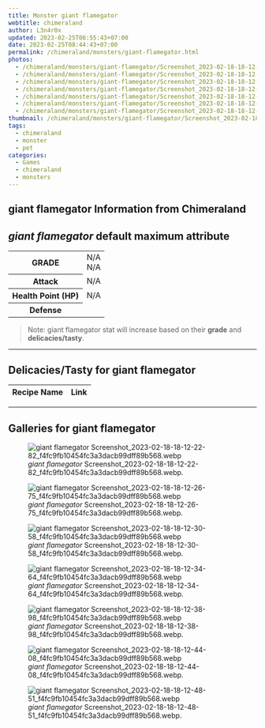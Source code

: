```yaml
---
title: Monster giant flamegator
webtitle: chimeraland
author: L3n4r0x
updated: 2023-02-25T08:55:43+07:00
date: 2023-02-25T08:44:43+07:00
permalink: /chimeraland/monsters/giant-flamegator.html
photos:
  - /chimeraland/monsters/giant-flamegator/Screenshot_2023-02-18-18-12-22-82_f4fc9fb10454fc3a3dacb99dff89b568.webp
  - /chimeraland/monsters/giant-flamegator/Screenshot_2023-02-18-18-12-26-75_f4fc9fb10454fc3a3dacb99dff89b568.webp
  - /chimeraland/monsters/giant-flamegator/Screenshot_2023-02-18-18-12-30-58_f4fc9fb10454fc3a3dacb99dff89b568.webp
  - /chimeraland/monsters/giant-flamegator/Screenshot_2023-02-18-18-12-34-64_f4fc9fb10454fc3a3dacb99dff89b568.webp
  - /chimeraland/monsters/giant-flamegator/Screenshot_2023-02-18-18-12-38-98_f4fc9fb10454fc3a3dacb99dff89b568.webp
  - /chimeraland/monsters/giant-flamegator/Screenshot_2023-02-18-18-12-44-08_f4fc9fb10454fc3a3dacb99dff89b568.webp
  - /chimeraland/monsters/giant-flamegator/Screenshot_2023-02-18-18-12-48-51_f4fc9fb10454fc3a3dacb99dff89b568.webp
thumbnail: /chimeraland/monsters/giant-flamegator/Screenshot_2023-02-18-18-12-22-82_f4fc9fb10454fc3a3dacb99dff89b568.webp
tags:
  - chimeraland
  - monster
  - pet
categories:
  - Games
  - chimeraland
  - monsters
---
```


<link
  rel="stylesheet"
  href="https://rawcdn.githack.com/dimaslanjaka/Web-Manajemen/870a349/css/bootstrap-5-3-0-alpha3-wrapper.css"
/>
<section id="bootstrap-wrapper">
  <div data-bs-theme="dark">
    <h2>giant flamegator Information from Chimeraland</h2>
    <h2 id="attribute"><i>giant flamegator</i> default maximum attribute</h2>
    <div class="row">
      <div class="col mb-2">
        <div class="card">
          <div class="card-body">
            <table>
              <tr>
                <th>GRADE</th>
                <td>N/A <br />N/A</td>
              </tr>
              <tr>
                <th>Attack</th>
                <td>N/A</td>
              </tr>
              <tr>
                <th>Health Point (HP)</th>
                <td>N/A</td>
              </tr>
              <tr>
                <th>Defense</th>
                <td></td>
              </tr>
            </table>
          </div>
        </div>
      </div>
    </div>
    <blockquote class="bd-callout bd-callout-warning">
      Note: giant flamegator stat will increase based on their <b>grade</b> and
      <b>delicacies/tasty</b>.
    </blockquote>
    <hr />
    <h2 id="delicacies">Delicacies/Tasty for giant flamegator</h2>
    <div class="card">
      <div class="card-body">
        <div class="table-responsive">
          <table class="table table-striped">
            <thead>
              <tr>
                <th>Recipe Name</th>
                <th>Link</th>
              </tr>
            </thead>
            <tbody></tbody>
          </table>
        </div>
      </div>
    </div>
    <hr />
    <div id="gallery">
      <h2>Galleries for giant flamegator</h2>
      <div class="row">
        <div class="col-lg-6 col-12">
          <figure>
            <img
              src="https://www.webmanajemen.com/chimeraland/monsters/giant-flamegator/Screenshot_2023-02-18-18-12-22-82_f4fc9fb10454fc3a3dacb99dff89b568.webp"
              alt="giant flamegator Screenshot_2023-02-18-18-12-22-82_f4fc9fb10454fc3a3dacb99dff89b568.webp"
            />
            <figcaption style="word-wrap: break-word">
              <i>giant flamegator</i>
              Screenshot_2023-02-18-18-12-22-82_f4fc9fb10454fc3a3dacb99dff89b568.webp.
            </figcaption>
          </figure>
        </div>
        <div class="col-lg-6 col-12">
          <figure>
            <img
              src="https://www.webmanajemen.com/chimeraland/monsters/giant-flamegator/Screenshot_2023-02-18-18-12-26-75_f4fc9fb10454fc3a3dacb99dff89b568.webp"
              alt="giant flamegator Screenshot_2023-02-18-18-12-26-75_f4fc9fb10454fc3a3dacb99dff89b568.webp"
            />
            <figcaption style="word-wrap: break-word">
              <i>giant flamegator</i>
              Screenshot_2023-02-18-18-12-26-75_f4fc9fb10454fc3a3dacb99dff89b568.webp.
            </figcaption>
          </figure>
        </div>
        <div class="col-lg-6 col-12">
          <figure>
            <img
              src="https://www.webmanajemen.com/chimeraland/monsters/giant-flamegator/Screenshot_2023-02-18-18-12-30-58_f4fc9fb10454fc3a3dacb99dff89b568.webp"
              alt="giant flamegator Screenshot_2023-02-18-18-12-30-58_f4fc9fb10454fc3a3dacb99dff89b568.webp"
            />
            <figcaption style="word-wrap: break-word">
              <i>giant flamegator</i>
              Screenshot_2023-02-18-18-12-30-58_f4fc9fb10454fc3a3dacb99dff89b568.webp.
            </figcaption>
          </figure>
        </div>
        <div class="col-lg-6 col-12">
          <figure>
            <img
              src="https://www.webmanajemen.com/chimeraland/monsters/giant-flamegator/Screenshot_2023-02-18-18-12-34-64_f4fc9fb10454fc3a3dacb99dff89b568.webp"
              alt="giant flamegator Screenshot_2023-02-18-18-12-34-64_f4fc9fb10454fc3a3dacb99dff89b568.webp"
            />
            <figcaption style="word-wrap: break-word">
              <i>giant flamegator</i>
              Screenshot_2023-02-18-18-12-34-64_f4fc9fb10454fc3a3dacb99dff89b568.webp.
            </figcaption>
          </figure>
        </div>
        <div class="col-lg-6 col-12">
          <figure>
            <img
              src="https://www.webmanajemen.com/chimeraland/monsters/giant-flamegator/Screenshot_2023-02-18-18-12-38-98_f4fc9fb10454fc3a3dacb99dff89b568.webp"
              alt="giant flamegator Screenshot_2023-02-18-18-12-38-98_f4fc9fb10454fc3a3dacb99dff89b568.webp"
            />
            <figcaption style="word-wrap: break-word">
              <i>giant flamegator</i>
              Screenshot_2023-02-18-18-12-38-98_f4fc9fb10454fc3a3dacb99dff89b568.webp.
            </figcaption>
          </figure>
        </div>
        <div class="col-lg-6 col-12">
          <figure>
            <img
              src="https://www.webmanajemen.com/chimeraland/monsters/giant-flamegator/Screenshot_2023-02-18-18-12-44-08_f4fc9fb10454fc3a3dacb99dff89b568.webp"
              alt="giant flamegator Screenshot_2023-02-18-18-12-44-08_f4fc9fb10454fc3a3dacb99dff89b568.webp"
            />
            <figcaption style="word-wrap: break-word">
              <i>giant flamegator</i>
              Screenshot_2023-02-18-18-12-44-08_f4fc9fb10454fc3a3dacb99dff89b568.webp.
            </figcaption>
          </figure>
        </div>
        <div class="col-lg-6 col-12">
          <figure>
            <img
              src="https://www.webmanajemen.com/chimeraland/monsters/giant-flamegator/Screenshot_2023-02-18-18-12-48-51_f4fc9fb10454fc3a3dacb99dff89b568.webp"
              alt="giant flamegator Screenshot_2023-02-18-18-12-48-51_f4fc9fb10454fc3a3dacb99dff89b568.webp"
            />
            <figcaption style="word-wrap: break-word">
              <i>giant flamegator</i>
              Screenshot_2023-02-18-18-12-48-51_f4fc9fb10454fc3a3dacb99dff89b568.webp.
            </figcaption>
          </figure>
        </div>
      </div>
    </div>
  </div>
</section>